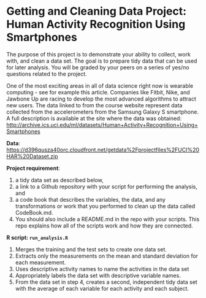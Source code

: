# Getting and Cleaning Data Project: Human Activity Recognition Using Smartphones

The purpose of this project is to demonstrate your ability to collect, work with, and clean a data set. The goal is to prepare tidy data that can be used for later analysis. You will be graded by your peers on a series of yes/no questions related to the project. 

One of the most exciting areas in all of data science right now is wearable computing - see for example this article. Companies like Fitbit, Nike, and Jawbone Up are racing to develop the most advanced algorithms to attract new users. The data linked to from the course website represent data collected from the accelerometers from the Samsung Galaxy S smartphone. A full description is available at the site where the data was obtained:
http://archive.ics.uci.edu/ml/datasets/Human+Activity+Recognition+Using+Smartphones

**Data**: 
https://d396qusza40orc.cloudfront.net/getdata%2Fprojectfiles%2FUCI%20HAR%20Dataset.zip


**Project requirement**:
 1. a tidy data set as described below,
 2. a link to a Github repository with your script for performing the analysis, and
 3. a code book that describes the variables, the data, and any transformations or work that you performed to clean up the data called CodeBook.md.
 4. You should also include a README.md in the repo with your scripts. This repo explains how all of the scripts work and how they are connected.


  
**R script: `run_analysis.R`**  
 1. Merges the training and the test sets to create one data set.
 2. Extracts only the measurements on the mean and standard deviation for each measurement. 
 3. Uses descriptive activity names to name the activities in the data set
 4. Appropriately labels the data set with descriptive variable names. 
 5. From the data set in step 4, creates a second, independent tidy data set with the average of each variable for each activity and each subject.






